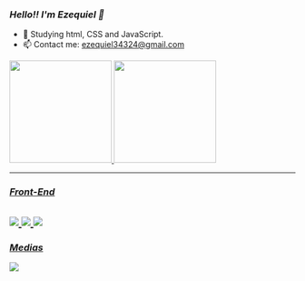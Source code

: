 ### *Hello!! I'm Ezequiel 👋*

- 🌱 Studying html, CSS and JavaScript.
- 📫 Contact me: ezequiel34324@gmail.com 
<div align="left">
  <a href="https://github.com/EzequielC-Dev">
  <img height="180em" src="https://github-readme-stats.vercel.app/api?username=EzequielC-Dev&show_icons=true&theme=chartreuse-dark&include_all_commits=true&count_private=true"/>
  <img height="180em" src="https://github-readme-stats.vercel.app/api/top-langs/?username=EzequielC-Dev&layout=compact&langs_count=7&theme=chartreuse-dark"/>
</div>
 
   
***  
  
### *Front-End*
![](https://img.shields.io/badge/HTML5-E34F26?style=for-the-badge&logo=html5&logoColor=white)
![](https://img.shields.io/badge/CSS3-1572B6?style=for-the-badge&logo=css3&logoColor=white)
![](https://img.shields.io/badge/JavaScript-323330?style=for-the-badge&logo=javascript&logoColor=F7DF1E)
---
 ### _Medias_
  
  <div>
   
  <a href="https://www.instagram.com/ezequielw_314/" target="_blank"><img src="https://img.shields.io/badge/-Instagram-%23E4405F?style=for-the-badge&logo=instagram&logoColor=white" target="_blank"></a> 
   
   
  </div>
  
